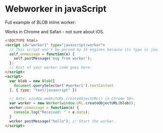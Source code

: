 # Webworker in javaScript

Full example of BLOB inline worker:

Works in Chrome and Safari - not sure about iOS.

```html
<!DOCTYPE html>
<script id="worker1" type="javascript/worker">
  // This script won't be parsed by JS engines because its type is javascript/worker.
  self.onmessage = function(e) {
    self.postMessage('msg from worker');
  };
  // Rest of your worker code goes here.
</script>
<script>
  var blob = new Blob([
    document.querySelector('#worker1').textContent
  ], { type: "text/javascript" })

  // Note: window.webkitURL.createObjectURL() in Chrome 10+.
  var worker = new Worker(window.URL.createObjectURL(blob));
  worker.onmessage = function(e) {
    console.log("Received: " + e.data);
  }
  worker.postMessage("hello"); // Start the worker.
</script>
```

